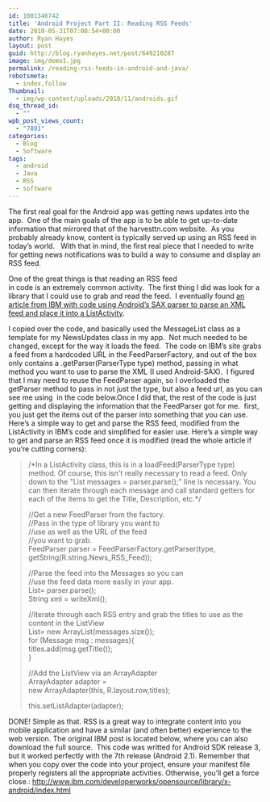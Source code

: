 ```yaml
---
id: 1001346742
title: 'Android Project Part II: Reading RSS Feeds'
date: 2010-05-31T07:08:54+00:00
author: Ryan Hayes
layout: post
guid: http://blog.ryanhayes.net/post/649210287
image: img/demo1.jpg
permalink: /reading-rss-feeds-in-android-and-java/
robotsmeta:
  - index,follow
Thumbnail:
  - img/wp-content/uploads/2010/11/androids.gif
dsq_thread_id:
  - ""
wpb_post_views_count:
  - "7801"
categories:
  - Blog
  - Software
tags:
  - android
  - Java
  - RSS
  - software
---
```

The first real goal for the Android app was getting news updates into the app.  One of the main goals of the app is to be able to get up-to-date information that mirrored that of the harvesttn.com website.  As you probably already know, content is typically served up using an RSS feed in today’s world.   With that in mind, the first real piece that I needed to write for getting news notifications was to build a way to consume and display an RSS feed.

One of the great things is that reading an RSS feed  
in code is an extremely common activity.  The first thing I did was look for a library that I could use to grab and read the feed.  I eventually found [an article from IBM with code using Android’s SAX parser to parse an XML feed and place it into a ListActivity](http://www.ibm.com/developerworks/opensource/library/x-android/index.html).

I copied over the code, and basically used the MessageList class as a template for my NewsUpdates class in my app.  Not much needed to be changed, except for the way it loads the feed.  The code on IBM’s site grabs a feed from a hardcoded URL in the FeedParserFactory, and out of the box only contains a .getParser(ParserType type) method, passing in what method you want to use to parse the XML (I used Android-SAX).  I figured that I may need to reuse the FeedParser again, so I overloaded the getParser method to pass in not just the type, but also a feed url, as you can see me using  in the code below.Once I did that, the rest of the code is just getting and displaying the information that the FeedParser got for me.  first, you just get the items out of the parser into something that you can use. Here’s a simple way to get and parse the RSS feed, modified from the ListActivity in IBM’s code and simplified for easier use. Here’s a simple way to get and parse an RSS feed once it is modified (read the whole article if you’re cutting corners):

> /\*In a ListActivity class, this is in a loadFeed(ParserType type) method. Of course, this isn't really necessary to read a feed. Only down to the "List<Message> messages = parser.parse();" line is necessary. You can then iterate through each message and call standard getters for each of the items to get the Title, Description, etc.\*/
> 
> //Get a new FeedParser from the factory.  
> //Pass in the type of library you want to  
> //use as well as the URL of the feed  
> //you want to grab.  
> FeedParser parser = FeedParserFactory.getParser(type, getString(R.string.News\_RSS\_Feed));
> 
> //Parse the feed into the Messages so you can  
> //use the feed data more easily in your app.  
> List<Message>= parser.parse();  
> String xml = writeXml();
> 
> //Iterate through each RSS entry and grab the titles to use as the content in the ListView  
> List<titles>= new ArrayList<string>(messages.size());  
> for (Message msg : messages){  
> titles.add(msg.getTitle());  
> }
> 
> //Add the ListView via an ArrayAdapter  
> ArrayAdapter<string> adapter =  
> new ArrayAdapter<string>(this, R.layout.row,titles);
> 
> this.setListAdapter(adapter); 

DONE! Simple as that. RSS is a great way to integrate content into you mobile application and have a similar (and often better) experience to the web version. The original IBM post is located below, where you can also download the full source.  This code was writted for Android SDK release 3, but it worked perfectly with the 7th release (Android 2.1). Remember that when you copy over the code into your project, ensure your manifest file properly registers all the appropriate activities. Otherwise, you’ll get a force close.: [](http://www.ibm.com/developerworks/opensource/library/x-android/index.html)<http://www.ibm.com/developerworks/opensource/library/x-android/index.html>